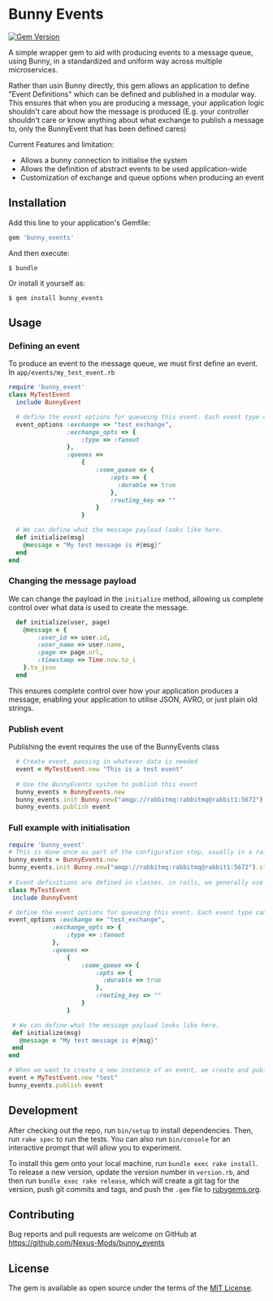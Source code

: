 # Bunny Events

[![Gem Version](https://badge.fury.io/rb/bunny_events.svg)](https://badge.fury.io/rb/bunny_events)

A simple wrapper gem to aid with producing events to a message queue, using Bunny, in a standardized and uniform way across multiple microservices.

Rather than usin Bunny directly, this gem allows an application to define "Event Definitions" which can be defined and published
in a modular way. This ensures that when you are producing a message, your application logic shouldn't care about how the
message is produced (E.g. your controller shouldn't care or know anything about what exchange to publish a message to, only the BunnyEvent 
that has been defined cares)

Current Features and limitation:

- Allows a bunny connection to initialise the system
- Allows the definition of abstract events to be used application-wide
- Customization of exchange and queue options when producing an event

## Installation

Add this line to your application's Gemfile:

```ruby
gem 'bunny_events'
```

And then execute:

    $ bundle

Or install it yourself as:

    $ gem install bunny_events

## Usage

### Defining an event

To produce an event to the message queue, we must first define an event. In `app/events/my_test_event.rb`

```ruby
require 'bunny_event'
class MyTestEvent
  include BunnyEvent

  # define the event options for queueing this event. Each event type can have different options.
  event_options :exchange => "test_exchange",
                :exchange_opts => {
                    :type => :fanout
                },
                :queues =>
                    {
                        :some_queue => {
                            :opts => {
                              :durable => true
                            },
                            :routing_key => ""
                        }
                    }

  # We can define what the message payload looks like here.
  def initialize(msg)
    @message = "My test message is #{msg}"
  end
end

```

### Changing the message payload

We can change the payload in the `initialize` method, allowing us complete control over what data is used to create the message.

```ruby
  def initialize(user, page)
    @message = {
        :user_id => user.id,
        :user_name => user.name,
        :page => page.url,
        :timestamp => Time.now.to_i
    }.to_json
  end
```

This ensures complete control over how your application produces a message, enabling your application to utilise JSON, AVRO, or just plain old strings.

### Publish event

Publishing the event requires the use of the BunnyEvents class

```ruby
  # Create event, passing in whatever data is needed
  event = MyTestEvent.new "This is a test event"
  
  # Use the BunnyEvents system to publish this event
  bunny_events = BunnyEvents.new 
  bunny_events.init Bunny.new("amqp://rabbitmq:rabbitmq@rabbit1:5672").start
  bunny_events.publish event
```

### Full example with initialisation

```ruby
require 'bunny_event'
# This is done once as part of the configuration step, usually in a rails initializer, or at the start of your application
bunny_events = BunnyEvents.new 
bunny_events.init Bunny.new("amqp://rabbitmq:rabbitmq@rabbit1:5672").start
   
# Event definitions are defined in classes, in rails, we generally use app/messages
class MyTestEvent
 include BunnyEvent

# define the event options for queueing this event. Each event type can have different options.
event_options :exchange => "test_exchange",
            :exchange_opts => {
                :type => :fanout
            },
            :queues =>
                {
                    :some_queue => {
                        :opts => {
                          :durable => true
                        },
                        :routing_key => ""
                    }
                }

 # We can define what the message payload looks like here.
 def initialize(msg)
   @message = "My test message is #{msg}"
 end
end

# When we want to create a new instance of an event, we create and publish the object
event = MyTestEvent.new "test"
bunny_events.publish event
```

## Development

After checking out the repo, run `bin/setup` to install dependencies. Then, run `rake spec` to run the tests. You can also run `bin/console` for an interactive prompt that will allow you to experiment.

To install this gem onto your local machine, run `bundle exec rake install`. To release a new version, update the version number in `version.rb`, and then run `bundle exec rake release`, which will create a git tag for the version, push git commits and tags, and push the `.gem` file to [rubygems.org](https://rubygems.org).

## Contributing

Bug reports and pull requests are welcome on GitHub at https://github.com/Nexus-Mods/bunny_events

## License

The gem is available as open source under the terms of the [MIT License](https://opensource.org/licenses/MIT).
